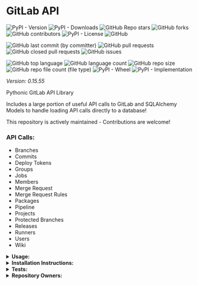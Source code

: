 # GitLab API

![PyPI - Version](https://img.shields.io/pypi/v/gitlab-api)
![PyPI - Downloads](https://img.shields.io/pypi/dd/gitlab-api)
![GitHub Repo stars](https://img.shields.io/github/stars/Knuckles-Team/gitlab-api)
![GitHub forks](https://img.shields.io/github/forks/Knuckles-Team/gitlab-api)
![GitHub contributors](https://img.shields.io/github/contributors/Knuckles-Team/gitlab-api)
![PyPI - License](https://img.shields.io/pypi/l/gitlab-api)
![GitHub](https://img.shields.io/github/license/Knuckles-Team/gitlab-api)

![GitHub last commit (by committer)](https://img.shields.io/github/last-commit/Knuckles-Team/gitlab-api)
![GitHub pull requests](https://img.shields.io/github/issues-pr/Knuckles-Team/gitlab-api)
![GitHub closed pull requests](https://img.shields.io/github/issues-pr-closed/Knuckles-Team/gitlab-api)
![GitHub issues](https://img.shields.io/github/issues/Knuckles-Team/gitlab-api)

![GitHub top language](https://img.shields.io/github/languages/top/Knuckles-Team/gitlab-api)
![GitHub language count](https://img.shields.io/github/languages/count/Knuckles-Team/gitlab-api)
![GitHub repo size](https://img.shields.io/github/repo-size/Knuckles-Team/gitlab-api)
![GitHub repo file count (file type)](https://img.shields.io/github/directory-file-count/Knuckles-Team/gitlab-api)
![PyPI - Wheel](https://img.shields.io/pypi/wheel/gitlab-api)
![PyPI - Implementation](https://img.shields.io/pypi/implementation/gitlab-api)

*Version: 0.15.55*

Pythonic GitLab API Library

Includes a large portion of useful API calls to GitLab and SQLAlchemy Models to handle loading API calls directly to a database!

This repository is actively maintained - Contributions are welcome!

### API Calls:
- Branches
- Commits
- Deploy Tokens
- Groups
- Jobs
- Members
- Merge Request
- Merge Request Rules
- Packages
- Pipeline
- Projects
- Protected Branches
- Releases
- Runners
- Users
- Wiki

<details>
  <summary><b>Usage:</b></summary>

```python
#!/usr/bin/python
# coding: utf-8
import gitlab_api

token = "<GITLAB_TOKEN/PERSONAL_TOKEN>"
gitlab_url = "<GITLAB_URL>"
client = gitlab_api.Api(url=gitlab_url, token=token)

users = client.get_users()
print(users)

created_merge_request = client.create_merge_request(project_id=123, source_branch="development",
                                                    target_branch="production",title="Merge Request Title")
print(f"Merge Request Title: {created_merge_request.data.title}\nDescription: {created_merge_request.data.description}")
users = client.get_users()
print(f"First user's email: {users.data[0].email}")

print(f"Projects: {client.get_projects()}")

response = client.get_runners(runner_type='instance_type', all_runners=True)
print(f"Runners: {response}")
```

```python
#!/usr/bin/python
# coding: utf-8
import gitlab_api
from gitlab_api import Branch


token = "<GITLAB_TOKEN/PERSONAL_TOKEN>"
gitlab_url = "<GITLAB_URL>"
client = gitlab_api.Api(url=gitlab_url, token=token)

users = client.get_users()
print(users)

created_merge_request = client.create_merge_request(project_id=123, source_branch="development",
                                                    target_branch="production",title="Merge Request Title")
print(f"Merge Request Title: {created_merge_request.data.title}\nDescription: {created_merge_request.data.description}")
users = client.get_users()
print(f"First user's email: {users.data[0].email}")

print(f"Projects: {client.get_projects()}")

response = client.get_runners(runner_type='instance_type', all_runners=True)
print(f"Runners: {response}")
```

</details>

<details>
  <summary><b>Installation Instructions:</b></summary>

Install Python Package

```bash
python -m pip install gitlab-api
```

</details>

<details>
  <summary><b>Tests:</b></summary>

pre-commit check
```bash
pre-commit run --all-files
```

pytest
```bash
python -m pip install -r test-requirements.txt
pytest ./test/test_gitlab_models.py
```
</details>


<details>
  <summary><b>Repository Owners:</b></summary>


<img width="100%" height="180em" src="https://github-readme-stats.vercel.app/api?username=Knucklessg1&show_icons=true&hide_border=true&&count_private=true&include_all_commits=true" />

![GitHub followers](https://img.shields.io/github/followers/Knucklessg1)
![GitHub User's stars](https://img.shields.io/github/stars/Knucklessg1)
</details>
